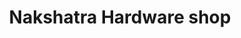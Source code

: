 ---
title: "Nakshatra Hardware shop"
url: /kuzhikkattusery/nakshatra-hardware-shop/
shop: hardware
---
